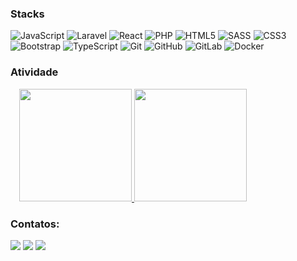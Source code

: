  ### Stacks
 
![JavaScript](https://img.shields.io/badge/-JavaScript-black?style=flat-square&logo=javascript)
![Laravel](https://img.shields.io/badge/-Laravel-red?style=flat-square&logo=Laravel)
![React](https://img.shields.io/badge/-React-black?style=flat-square&logo=react)
![PHP](https://img.shields.io/badge/-PHP-blue?style=flat-square&logo=php)
![HTML5](https://img.shields.io/badge/-HTML5-E34F26?style=flat-square&logo=html5&logoColor=white)
![SASS](https://img.shields.io/badge/-SASS-pink?style=pink-square&logo=sass)
![CSS3](https://img.shields.io/badge/-CSS3-1572B6?style=flat-square&logo=css3)
![Bootstrap](https://img.shields.io/badge/-Bootstrap-563D7C?style=flat-square&logo=bootstrap)
![TypeScript](https://img.shields.io/badge/-TypeScript-007ACC?style=flat-square&logo=typescript)
![Git](https://img.shields.io/badge/-Git-black?style=flat-square&logo=git)
![GitHub](https://img.shields.io/badge/-GitHub-181717?style=flat-square&logo=github)
![GitLab](https://img.shields.io/badge/-GitLab-FCA121?style=flat-square&logo=gitlab)
![Docker](https://cdn.jsdelivr.net/gh/devicons/devicon/icons/docker/docker-original-wordmark.svg)
 
 
 ### Atividade
 
 <div style="padding: 0 1em;">
  <a href="https://github.com/AlanGabHahn">
  <img height="180em" src="https://github-readme-stats.vercel.app/api?username=fagnerlopes&show_icons=true&theme=radical&include_all_commits=true&count_private=true"/>
  <img height="180em" src="https://github-readme-stats.vercel.app/api/top-langs/?username=fagnerlopes&layout=compact&langs_count=16&theme=radical"/></a>
</div>

### Contatos:

<div>
<a href="https://instagram.com/fagnernlopes" target="_blank"><img src="https://img.shields.io/badge/-Instagram-%23E4405F?style=for-the-badge&logo=instagram&logoColor=white" target="_blank"></a>
<a href = "mailto:eu@fagnerlopes.dev.br"><img src="https://img.shields.io/badge/Gmail-D14836?style=for-the-badge&logo=gmail&logoColor=white" target="_blank"></a>
<a href="https://www.linkedin.com/in/fagnernlopes" target="_blank"><img src="https://img.shields.io/badge/-LinkedIn-%230077B5?style=for-the-badge&logo=linkedin&logoColor=white" target="_blank"></a>   
</div>
